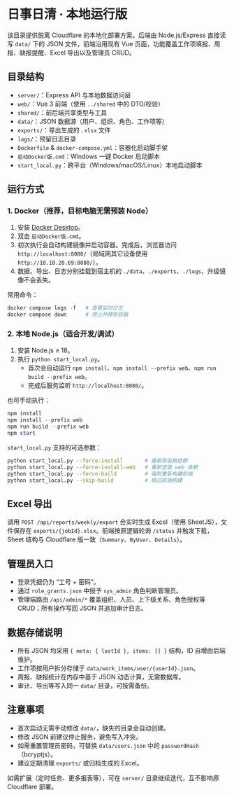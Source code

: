 # 日事日清 · 本地运行版

该目录提供脱离 Cloudflare 的本地化部署方案。后端由 Node.js/Express 直接读写 `data/` 下的 JSON 文件，前端沿用现有 Vue 页面，功能覆盖工作项填报、周报、缺报提醒、Excel 导出以及管理员 CRUD。

## 目录结构

- `server/`：Express API 与本地数据访问层
- `web/`：Vue 3 前端（使用 `../shared` 中的 DTO/校验）
- `shared/`：前后端共享类型与工具
- `data/`：JSON 数据源（用户、组织、角色、工作项等）
- `exports/`：导出生成的 `.xlsx` 文件
- `logs/`：预留日志目录
- `Dockerfile` & `docker-compose.yml`：容器化启动脚手架
- `启动Docker版.cmd`：Windows 一键 Docker 启动脚本
- `start_local.py`：跨平台（Windows/macOS/Linux）本地启动脚本

## 运行方式

### 1. Docker（推荐，目标电脑无需预装 Node）

1. 安装 [Docker Desktop](https://www.docker.com/products/docker-desktop)。
2. 双击 `启动Docker版.cmd`。
3. 初次执行会自动构建镜像并启动容器。完成后，浏览器访问 `http://localhost:8080/`（局域网其它设备使用 `http://10.10.20.69:8080/`）。
4. 数据、导出、日志分别挂载到宿主机的 `./data`、`./exports`、`./logs`，升级镜像不会丢失。

常用命令：

```powershell
docker compose logs -f   # 查看实时日志
docker compose down      # 停止并移除容器
```

### 2. 本地 Node.js（适合开发/调试）

1. 安装 Node.js ≥ 18。
2. 执行 `python start_local.py`。
   - 首次会自动运行 `npm install`、`npm install --prefix web`、`npm run build --prefix web`。
   - 完成后服务监听 `http://localhost:8080/`。

也可手动执行：

```powershell
npm install
npm install --prefix web
npm run build --prefix web
npm start
```

`start_local.py` 支持的可选参数：

```bash
python start_local.py --force-install       # 重新安装根依赖
python start_local.py --force-install-web   # 重新安装 web 依赖
python start_local.py --force-build         # 强制重新构建前端
python start_local.py --skip-build          # 跳过前端构建
```

## Excel 导出

调用 `POST /api/reports/weekly/export` 会实时生成 Excel（使用 SheetJS），文件保存在 `exports/{jobId}.xlsx`。前端按原逻辑轮询 `/status` 并触发下载，Sheet 结构与 Cloudflare 版一致（`Summary`、`ByUser`、`Details`）。

## 管理员入口

- 登录凭据仍为 “工号 + 密码”。
- 通过 `role_grants.json` 中授予 `sys_admin` 角色判断管理员。
- 管理端路由 `/api/admin/*` 覆盖组织、人员、上下级关系、角色授权等 CRUD；所有操作写回 JSON 并追加审计日志。

## 数据存储说明

- 所有 JSON 均采用 `{ meta: { lastId }, items: [] }` 结构，ID 自增由后端维护。
- 工作项按用户拆分存储于 `data/work_items/user/{userId}.json`。
- 周报、缺报统计在内存中基于 JSON 动态计算，无需数据库。
- 审计、导出等写入同一 `data/` 目录，可按需备份。

## 注意事项

- 首次启动无需手动修改 `data/`，缺失的目录会自动创建。
- 修改 JSON 前建议停止服务，避免写入冲突。
- 如需重置管理员密码，可替换 `data/users.json` 中的 `passwordHash`（bcryptjs）。
- 建议定期清理 `exports/` 或归档生成的 Excel。

如需扩展（定时任务、更多报表等），可在 `server/` 目录继续迭代，互不影响原 Cloudflare 部署。
